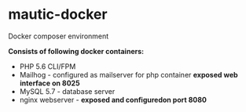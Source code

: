 # mautic-docker
Docker composer environment

**Consists of following docker containers:**
* PHP 5.6 CLI/FPM
* Mailhog - configured as mailserver for php container **exposed web interface on 8025**
* MySQL 5.7 - database server
* nginx webserver - **exposed and configuredon port 8080**
